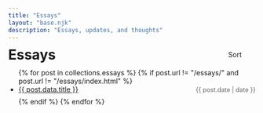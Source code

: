 ```yaml
---
title: "Essays"
layout: "base.njk"
description: "Essays, updates, and thoughts"
---
```


<div class="page-header">
  <h1>Essays</h1>
  <span class="essays-sort-control" onclick="toggleSortEssays()">
    Sort
    <span class="icon-container">
      <svg class="chevron-down">
        <use href="#chevron-down" />
      </svg>
      <svg class="chevron-up">
        <use href="#chevron-up" />
      </svg>
    </span>
  </span>
</div>

<ul class="essay-list">
{% for post in collections.essays %}
  {% if post.url != "/essays/" and post.url != "/essays/index.html" %}
  <li class="essay-item" data-title="{{ post.data.title|default('untitled')|lower }}">
    <span class="essay-row">
      <a class="essay-title" href="{{ post.url }}">{{ post.data.title }}</a>
      <time class="essay-date" datetime="{{ post.date }}">{{ post.date | date }}</time>
    </span>
  </li>
  {% endif %}
{% endfor %}
</ul>

<script>
let essaysAscending = false;

function toggleSortEssays() {
  essaysAscending = !essaysAscending;
  
  const chevronDown = document.querySelector('.essays-sort-control .chevron-down');
  const chevronUp = document.querySelector('.essays-sort-control .chevron-up');
  
  chevronDown.classList.toggle('active', !essaysAscending);
  chevronUp.classList.toggle('active', essaysAscending);

  const list = document.querySelector('.essay-list');
  if (!list) return;
  const items = [...list.children];
  
  while (list.firstChild) {
    list.removeChild(list.firstChild);
  }
  
  items.sort((a, b) => {
    const aTitle = a.dataset.title || '';
    const bTitle = b.dataset.title || '';
    return essaysAscending ? aTitle.localeCompare(bTitle) : bTitle.localeCompare(aTitle);
  }).forEach(item => list.appendChild(item));
}

// Initialize the sort direction
document.querySelector('.essays-sort-control .chevron-down').classList.add('active');
</script>

<style>
.page-header {
  display: flex;
  justify-content: space-between; 
  align-items: center;
  margin-bottom: 1em;
  line-height: 1;
}

.page-header h1 {
  margin: 0;
  line-height: 1;
}

.essays-sort-control {
  display: inline-flex;
  align-items: center;
  gap: 0.3em;
  cursor: pointer;
  white-space: nowrap;
  line-height: 1;
  font-size: 1em;
}

.icon-container {
  display: inline-flex;
  align-items: center;
  width: 24px;
  height: 24px;
}

.icon-container svg {
  width: 24px;
  height: 24px;
  fill: currentColor;
  stroke: currentColor;
  stroke-width: 2;
  stroke-linecap: round;
  stroke-linejoin: round;
}

.icon-container .chevron-up {
  display: none;
}

.icon-container .chevron-up.active {
  display: block;
}

.icon-container .chevron-down {
  display: none;
}

.icon-container .chevron-down.active {
  display: block;
}

/* Essay list styling as before */
.essay-list {
  list-style: disc;
  padding-left: 1.5em;
}

.essay-list li {
  margin-bottom: 0.5em;
}

.essay-row {
  display: flex;
  justify-content: space-between;
  align-items: center;
  line-height:1.2;
}

.essay-title {
  padding-right: 2em;
}

.essay-date {
  color: #666666;
  font-size: 0.9em;
  white-space: nowrap;
}

@media (prefers-color-scheme: dark) {
  .essay-date {
    color: #999;
  }
}
</style>